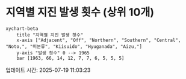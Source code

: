 # 지역별 지진 발생 횟수 (상위 10개)

```mermaid
xychart-beta
    title "지역별 지진 발생 횟수"
    x-axis ["Adjacent", "Off", "Northern", "Southern", "Central", "Noto,", "미분류", "Kiisuido", "Hyuganada", "Aizu,"]
    y-axis "발생 횟수" 0 --> 1965
    bar [1963, 66, 14, 12, 7, 7, 6, 5, 5, 5]
```

업데이트 시간: 2025-07-19 11:03:23

